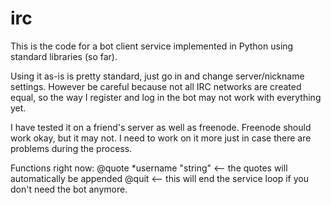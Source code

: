 irc
===

This is the code for a bot client service implemented in Python using standard libraries (so far).

Using it as-is is pretty standard, just go in and change server/nickname settings. However be careful because not all IRC networks are created equal, so the way I register and log in the bot may not work with everything yet.

I have tested it on a friend's server as well as freenode. Freenode should work okay, but it may not. I need to work on it more just in case there are problems during the process.

Functions right now:
	@quote *username "string" <-- the quotes will automatically be appended
	@quit <-- this will end the service loop if you don't need the bot anymore.